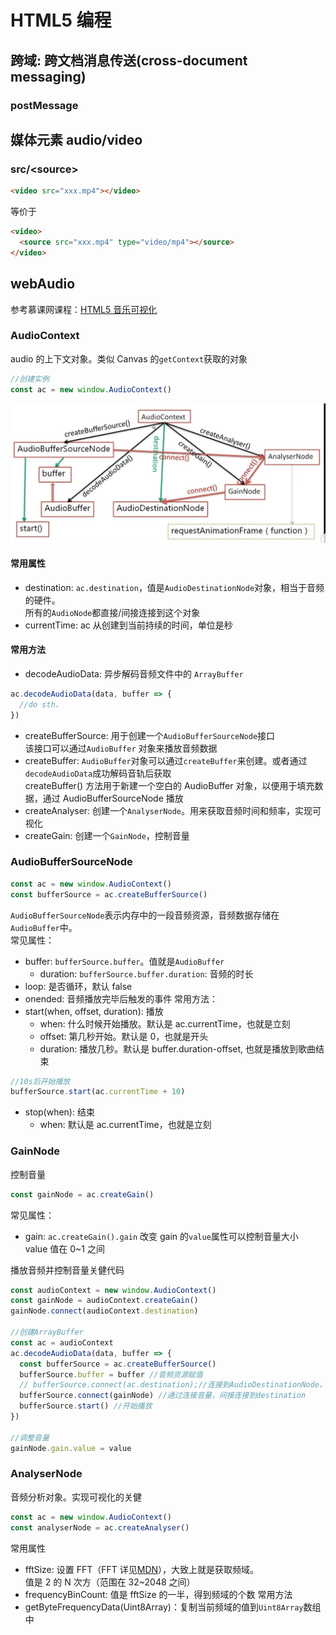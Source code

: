 # HTML5 编程

## 跨域: 跨文档消息传送(cross-document messaging)

### postMessage

## 媒体元素 audio/video

### src/&lt;source&gt;

```html
<video src="xxx.mp4"></video>
```

等价于

```html
<video>
  <source src="xxx.mp4" type="video/mp4"></source>
</video>
```

## webAudio

参考慕课网课程：[HTML5 音乐可视化](https://www.imooc.com/learn/299)

### AudioContext

audio 的上下文对象。类似 Canvas 的`getContext`获取的对象

```js
//创建实例
const ac = new window.AudioContext()
```

![常用API关系图](../images/webAudio.jpg)

#### 常用属性

- destination: `ac.destination`，值是`AudioDestinationNode`对象，相当于音频的硬件。  
  所有的`AudioNode`都直接/间接连接到这个对象
- currentTime: ac 从创建到当前持续的时间，单位是秒

#### 常用方法

- decodeAudioData: 异步解码音频文件中的 `ArrayBuffer`

```js
ac.decodeAudioData(data, buffer => {
  //do sth.
})
```

- createBufferSource: 用于创建一个`AudioBufferSourceNode`接口  
  该接口可以通过`AudioBuffer` 对象来播放音频数据
- createBuffer: `AudioBuffer`对象可以通过`createBuffer`来创建。或者通过`decodeAudioData`成功解码音轨后获取  
  createBuffer() 方法用于新建一个空白的 AudioBuffer 对象，以便用于填充数据，通过 AudioBufferSourceNode 播放
- createAnalyser: 创建一个`AnalyserNode`。用来获取音频时间和频率，实现可视化
- createGain: 创建一个`GainNode`，控制音量

### AudioBufferSourceNode

```js
const ac = new window.AudioContext()
const bufferSource = ac.createBufferSource()
```

`AudioBufferSourceNode`表示内存中的一段音频资源，音频数据存储在`AudioBuffer`中。  
常见属性：

- buffer: `bufferSource.buffer`。值就是`AudioBuffer`
  - duration: `bufferSource.buffer.duration`: 音频的时长
- loop: 是否循环，默认 false
- onended: 音频播放完毕后触发的事件
  常用方法：
- start(when, offset, duration): 播放
  - when: 什么时候开始播放。默认是 ac.currentTime，也就是立刻
  - offset: 第几秒开始。默认是 0，也就是开头
  - duration: 播放几秒。默认是 buffer.duration-offset, 也就是播放到歌曲结束

```js
//10s后开始播放
bufferSource.start(ac.currentTime + 10)
```

- stop(when): 结束
  - when: 默认是 ac.currentTime，也就是立刻

### GainNode

控制音量

```js
const gainNode = ac.createGain()
```

常见属性：

- gain: `ac.createGain().gain` 改变 gain 的`value`属性可以控制音量大小  
  value 值在 0~1 之间

播放音频并控制音量关健代码

```js
const audioContext = new window.AudioContext()
const gainNode = audioContext.createGain()
gainNode.connect(audioContext.destination)

//创建ArrayBuffer
const ac = audioContext
ac.decodeAudioData(data, buffer => {
  const bufferSource = ac.createBufferSource()
  bufferSource.buffer = buffer //音频资源赋值
  // bufferSource.connect(ac.destination);//连接到AudioDestinationNode，！此处直接连接无效
  bufferSource.connect(gainNode) //通过连接音量，间接连接到destination
  bufferSource.start() //开始播放
})

//调整音量
gainNode.gain.value = value
```

### AnalyserNode

音频分析对象。实现可视化的关健

```js
const ac = new window.AudioContext()
const analyserNode = ac.createAnalyser()
```

常用属性

- fftSize: 设置 FFT（FFT 详见[MDN](https://developer.mozilla.org/zh-CN/docs/Web/API/AnalyserNode)），大致上就是获取频域。  
  值是 2 的 N 次方（范围在 32~2048 之间）
- frequencyBinCount: 值是 fftSize 的一半，得到频域的个数
  常用方法
- getByteFrequencyData(Uint8Array)：复制当前频域的值到`Uint8Array`数组中
